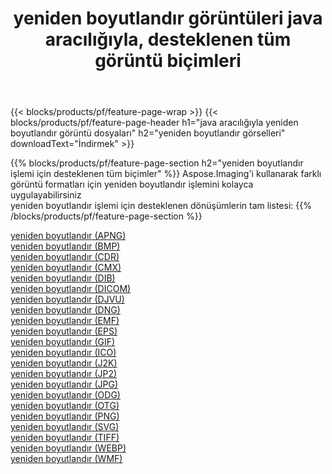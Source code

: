 ﻿---
title: yeniden boyutlandır görüntüleri java aracılığıyla, desteklenen tüm görüntü biçimleri 
weight: 3920
url: /tr/java/resize 
lang: tr
langdirlevel: 2
locales: zh-hans,ja,it,ru,de,es,fr,nl,id,lt,pl,pt,vi,tr,ko,zh-hant,ar,hi,th,sv,cs,uk,he
description: Aspose.Imaging'i kullanarak, java Aracılığıyla kolayca yeniden boyutlandır görüntüleri oluşturabilirsiniz
---

{{< blocks/products/pf/feature-page-wrap >}}
{{< blocks/products/pf/feature-page-header h1="java aracılığıyla yeniden boyutlandır görüntü dosyaları" h2="yeniden boyutlandır görselleri" downloadText="İndirmek" >}}


{{% blocks/products/pf/feature-page-section  h2="yeniden boyutlandır işlemi için desteklenen tüm biçimler" %}}
Aspose.Imaging'i kullanarak farklı görüntü formatları için yeniden boyutlandır işlemini kolayca uygulayabilirsiniz
<br/>
yeniden boyutlandır işlemi için desteklenen dönüşümlerin tam listesi:
{{% /blocks/products/pf/feature-page-section %}}
<div class="container-fluid productfamilypage bg-gray">
    <div class="convertypes bg-gray agp-content section">
        <div class="container">
		<div class="row other-converters">
		    <div class='col-md-2 other-converter remove-lp remove-rp'><a href="/imaging/tr/java/resize/apng" >yeniden boyutlandır (APNG)</a></div><div class='col-md-2 other-converter remove-lp remove-rp'><a href="/imaging/tr/java/resize/bmp" >yeniden boyutlandır (BMP)</a></div><div class='col-md-2 other-converter remove-lp remove-rp'><a href="/imaging/tr/java/resize/cdr" >yeniden boyutlandır (CDR)</a></div><div class='col-md-2 other-converter remove-lp remove-rp'><a href="/imaging/tr/java/resize/cmx" >yeniden boyutlandır (CMX)</a></div><div class='col-md-2 other-converter remove-lp remove-rp'><a href="/imaging/tr/java/resize/dib" >yeniden boyutlandır (DIB)</a></div><div class='col-md-2 other-converter remove-lp remove-rp'><a href="/imaging/tr/java/resize/dicom" >yeniden boyutlandır (DICOM)</a></div><div class='col-md-2 other-converter remove-lp remove-rp'><a href="/imaging/tr/java/resize/djvu" >yeniden boyutlandır (DJVU)</a></div><div class='col-md-2 other-converter remove-lp remove-rp'><a href="/imaging/tr/java/resize/dng" >yeniden boyutlandır (DNG)</a></div><div class='col-md-2 other-converter remove-lp remove-rp'><a href="/imaging/tr/java/resize/emf" >yeniden boyutlandır (EMF)</a></div><div class='col-md-2 other-converter remove-lp remove-rp'><a href="/imaging/tr/java/resize/eps" >yeniden boyutlandır (EPS)</a></div><div class='col-md-2 other-converter remove-lp remove-rp'><a href="/imaging/tr/java/resize/gif" >yeniden boyutlandır (GIF)</a></div><div class='col-md-2 other-converter remove-lp remove-rp'><a href="/imaging/tr/java/resize/ico" >yeniden boyutlandır (ICO)</a></div><div class='col-md-2 other-converter remove-lp remove-rp'><a href="/imaging/tr/java/resize/j2k" >yeniden boyutlandır (J2K)</a></div><div class='col-md-2 other-converter remove-lp remove-rp'><a href="/imaging/tr/java/resize/jp2" >yeniden boyutlandır (JP2)</a></div><div class='col-md-2 other-converter remove-lp remove-rp'><a href="/imaging/tr/java/resize/jpg" >yeniden boyutlandır (JPG)</a></div><div class='col-md-2 other-converter remove-lp remove-rp'><a href="/imaging/tr/java/resize/odg" >yeniden boyutlandır (ODG)</a></div><div class='col-md-2 other-converter remove-lp remove-rp'><a href="/imaging/tr/java/resize/otg" >yeniden boyutlandır (OTG)</a></div><div class='col-md-2 other-converter remove-lp remove-rp'><a href="/imaging/tr/java/resize/png" >yeniden boyutlandır (PNG)</a></div><div class='col-md-2 other-converter remove-lp remove-rp'><a href="/imaging/tr/java/resize/svg" >yeniden boyutlandır (SVG)</a></div><div class='col-md-2 other-converter remove-lp remove-rp'><a href="/imaging/tr/java/resize/tiff" >yeniden boyutlandır (TIFF)</a></div><div class='col-md-2 other-converter remove-lp remove-rp'><a href="/imaging/tr/java/resize/webp" >yeniden boyutlandır (WEBP)</a></div><div class='col-md-2 other-converter remove-lp remove-rp'><a href="/imaging/tr/java/resize/wmf" >yeniden boyutlandır (WMF)</a></div>
                </div>
        </div>
    </div>
</div>
<br/>
